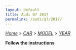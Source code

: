 ```yaml
---
layout: default
title: Audi Q7 2017
permalink: /audi/q7/2017/
---
```

[*Home*](/) > [*CAR*](/car/) > [*MODEL*](/car/model/) > [*YEAR*](/car/model/year/)

**Follow the instructions**